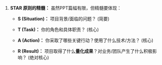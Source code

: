 1. **STAR 原则的精髓：** 虽然PPT篇幅有限，但精髓要体现：
    
    - **S (Situation)：** 项目背景/面临的问题？ (简要)
        
    - **T (Task)：** 你的角色和具体职责？ (核心)
        
    - **A (Action)：** 你采取了哪些关键行动？使用了什么技术/方法？ (核心)
        
    - **R (Result)：** 项目取得了什么**量化成果**？对业务/团队产生了什么积极影响？ (绝对核心)